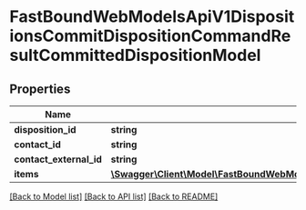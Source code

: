 # FastBoundWebModelsApiV1DispositionsCommitDispositionCommandResultCommittedDispositionModel

## Properties
Name | Type | Description | Notes
------------ | ------------- | ------------- | -------------
**disposition_id** | **string** |  | [optional] 
**contact_id** | **string** |  | [optional] 
**contact_external_id** | **string** |  | [optional] 
**items** | [**\Swagger\Client\Model\FastBoundWebModelsApiV1DispositionsCommitDispositionCommandResultItemModel[]**](FastBoundWebModelsApiV1DispositionsCommitDispositionCommandResultItemModel.md) |  | [optional] 

[[Back to Model list]](../../README.md#documentation-for-models) [[Back to API list]](../../README.md#documentation-for-api-endpoints) [[Back to README]](../../README.md)

